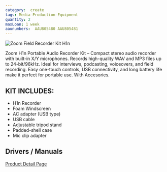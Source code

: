 ```yaml
---
category:  create
tags: Media-Production-Equipment
quantity: 2
maxLoan: 1 week
aaunumbers:  AAU805480 AAU805481
---
```

![Zoom Field Recorder Kit H1n](https://zoomcorp.com/media/original_images/APH-1n_img3_path.png.768x0_q60.png)

Zoom H1n Portable Audio  Recorder Kit – Compact stereo audio recorder with built-in X/Y microphones. Records high-quality WAV and MP3 files up to 24-bit/96kHz. Ideal for interviews, podcasting, voiceovers, and field recording. Easy one-touch controls, USB connectivity, and long battery life make it perfect for portable use. With Accesories.
## KIT INCLUDES:
-  H1n Recorder
-  Foam Windscreen 
-  AC adapter (USB type)  
-  USB cable  
-  Adjustable tripod stand 
-  Padded-shell case 
-  Mic clip adapter

## Drivers / Manuals
[Product Detail Page](https://zoomcorp.com/en/us/handheld-recorders/handheld-recorders/h1n-handy-recorder/h1n-support/)



